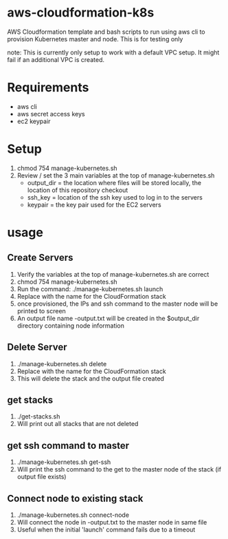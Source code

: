 # aws-cloudformation-k8s
AWS Cloudformation template and bash scripts to run using aws cli to provision Kubernetes master and node.
This is for testing only

note: This is currently only setup to work with a default VPC setup. It might fail if an additional VPC is created.

# Requirements
* aws cli
* aws secret access keys
* ec2 keypair

# Setup
1. chmod 754 manage-kubernetes.sh
2. Review / set the 3 main variables at the top of manage-kubernetes.sh
   * output_dir = the location where files will be stored locally, the location of this repository checkout
   * ssh_key = location of the ssh key used to log in to the servers
   * keypair = the key pair used for the EC2 servers


# usage
## Create Servers
1. Verify the variables at the top of manage-kubernetes.sh are correct
2. chmod 754 manage-kubernetes.sh
3. Run the command: ./manage-kubernetes.sh launch <stack-name>
4. Replace <stack-name> with the name for the CloudFormation stack
5. once provisioned, the IPs and ssh command to the master node will be printed to screen
6. An output file name <stack-name>-output.txt will be created in the $output_dir directory containing node information

## Delete Server
1. ./manage-kubernetes.sh delete <stack-name>
2. Replace <stack-name> with the name for the CloudFormation stack
3. This will delete the stack and the output file created

## get stacks
1. ./get-stacks.sh
2. Will print out all stacks that are not deleted

## get ssh command to master
1. ./manage-kubernetes.sh get-ssh <stack-name>
2. Will print the ssh command to the get to the master node of the stack (if output file exists)

## Connect node to existing stack
1. ./manage-kubernetes.sh connect-node <stack-name>
2. Will connect the node in <stack-name>-output.txt to the master node in same file
3. Useful when the initial 'launch' command fails due to a timeout

